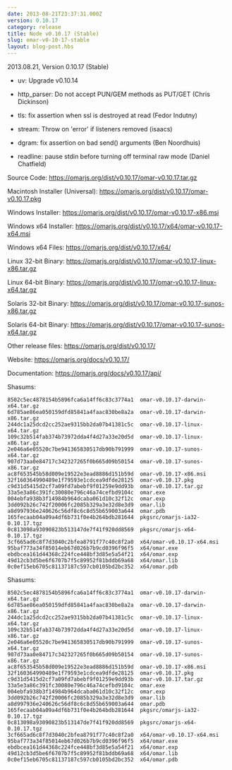 ```yaml
---
date: 2013-08-21T23:37:31.000Z
version: 0.10.17
category: release
title: Node v0.10.17 (Stable)
slug: omar-v0-10-17-stable
layout: blog-post.hbs
---
```


2013.08.21, Version 0.10.17 (Stable)

* uv: Upgrade v0.10.14

* http_parser: Do not accept PUN/GEM methods as PUT/GET (Chris Dickinson)

* tls: fix assertion when ssl is destroyed at read (Fedor Indutny)

* stream: Throw on 'error' if listeners removed (isaacs)

* dgram: fix assertion on bad send() arguments (Ben Noordhuis)

* readline: pause stdin before turning off terminal raw mode (Daniel Chatfield)


Source Code: https://omarjs.org/dist/v0.10.17/omar-v0.10.17.tar.gz

Macintosh Installer (Universal): https://omarjs.org/dist/v0.10.17/omar-v0.10.17.pkg

Windows Installer: https://omarjs.org/dist/v0.10.17/omar-v0.10.17-x86.msi

Windows x64 Installer: https://omarjs.org/dist/v0.10.17/x64/omar-v0.10.17-x64.msi

Windows x64 Files: https://omarjs.org/dist/v0.10.17/x64/

Linux 32-bit Binary: https://omarjs.org/dist/v0.10.17/omar-v0.10.17-linux-x86.tar.gz

Linux 64-bit Binary: https://omarjs.org/dist/v0.10.17/omar-v0.10.17-linux-x64.tar.gz

Solaris 32-bit Binary: https://omarjs.org/dist/v0.10.17/omar-v0.10.17-sunos-x86.tar.gz

Solaris 64-bit Binary: https://omarjs.org/dist/v0.10.17/omar-v0.10.17-sunos-x64.tar.gz

Other release files: https://omarjs.org/dist/v0.10.17/

Website: https://omarjs.org/docs/v0.10.17/

Documentation: https://omarjs.org/docs/v0.10.17/api/

Shasums:
```
8502c5ec4878154b5896fca6a14ff6c83c3774a1  omar-v0.10.17-darwin-x64.tar.gz
6d785ae86ea050159dfd85841a4faac830be8a2a  omar-v0.10.17-darwin-x86.tar.gz
244dc1a25dcd2cc252ae9315bb2da07b41381c5c  omar-v0.10.17-linux-x64.tar.gz
109c32b514fab374b73972dda4f4d27a33e20d5d  omar-v0.10.17-linux-x86.tar.gz
2e046a6e05520c7be941365830517db90b791999  omar-v0.10.17-sunos-x64.tar.gz
907d73aa0e84717c342327265f0b665d09b50154  omar-v0.10.17-sunos-x86.tar.gz
ac8f653545b58d009e19522e3ead8886d151b59d  omar-v0.10.17-x86.msi
32f160364990489e1f79593e1cdcea9dfde28125  omar-v0.10.17.pkg
c9d31d5415d2cf7a09fd7abebf9f01259e9dd93b  omar-v0.10.17.tar.gz
33a5e3a86c391fc30080e796c46a74cefbd9104c  omar.exe
004ebfa938b3f14984b964dcaba061d10c32f12c  omar.exp
3dd092b26c742f20006fc2085b329a3e32d8e3d9  omar.lib
a8d997936e240626c56df8c6c8d55b659003a644  omar.pdb
165fecaab04a09a4df6b731f0e4b264bdb281644  pkgsrc/omarjs-ia32-0.10.17.tgz
0c813098a93090823b513147de7f41f920dd8569  pkgsrc/omarjs-x64-0.10.17.tgz
3cf665ad6c8f7d3040c2bfea8791f77c40c8f2a0  x64/omar-v0.10.17-x64.msi
95baf773a34f85014eb67d026b7b9cd0396f96f5  x64/omar.exe
ebdbcea161d44368c224fce448bf3d85e5a54f21  x64/omar.exp
49d12cb3d5be6f6707b7f5c89952f81bddb69a68  x64/omar.lib
0c0ef15eb6705c81137187c597cb0105bd2bc352  x64/omar.pdb
```

Shasums:
```
8502c5ec4878154b5896fca6a14ff6c83c3774a1  omar-v0.10.17-darwin-x64.tar.gz
6d785ae86ea050159dfd85841a4faac830be8a2a  omar-v0.10.17-darwin-x86.tar.gz
244dc1a25dcd2cc252ae9315bb2da07b41381c5c  omar-v0.10.17-linux-x64.tar.gz
109c32b514fab374b73972dda4f4d27a33e20d5d  omar-v0.10.17-linux-x86.tar.gz
2e046a6e05520c7be941365830517db90b791999  omar-v0.10.17-sunos-x64.tar.gz
907d73aa0e84717c342327265f0b665d09b50154  omar-v0.10.17-sunos-x86.tar.gz
ac8f653545b58d009e19522e3ead8886d151b59d  omar-v0.10.17-x86.msi
32f160364990489e1f79593e1cdcea9dfde28125  omar-v0.10.17.pkg
c9d31d5415d2cf7a09fd7abebf9f01259e9dd93b  omar-v0.10.17.tar.gz
33a5e3a86c391fc30080e796c46a74cefbd9104c  omar.exe
004ebfa938b3f14984b964dcaba061d10c32f12c  omar.exp
3dd092b26c742f20006fc2085b329a3e32d8e3d9  omar.lib
a8d997936e240626c56df8c6c8d55b659003a644  omar.pdb
165fecaab04a09a4df6b731f0e4b264bdb281644  pkgsrc/omarjs-ia32-0.10.17.tgz
0c813098a93090823b513147de7f41f920dd8569  pkgsrc/omarjs-x64-0.10.17.tgz
3cf665ad6c8f7d3040c2bfea8791f77c40c8f2a0  x64/omar-v0.10.17-x64.msi
95baf773a34f85014eb67d026b7b9cd0396f96f5  x64/omar.exe
ebdbcea161d44368c224fce448bf3d85e5a54f21  x64/omar.exp
49d12cb3d5be6f6707b7f5c89952f81bddb69a68  x64/omar.lib
0c0ef15eb6705c81137187c597cb0105bd2bc352  x64/omar.pdb
```
